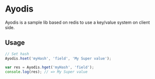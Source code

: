 # Ayodis

Ayodis is a sample lib based on redis to use a key/value system on client side.


## Usage

```javascript
// Set hash
Ayodis.hset('myHash', 'field', 'My Super value');
    
var res = Ayodis.hget('myHash', 'field');
console.log(res); // => My Super value
```